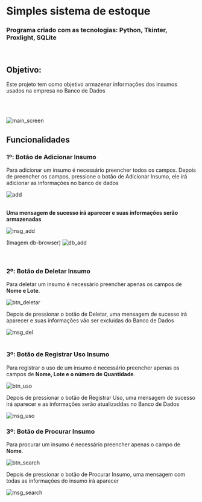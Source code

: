 <h1>Simples sistema de estoque</h1>

### Programa criado com as tecnologias: Python, Tkinter, Proxlight, SQLite
<br>

<h2>Objetivo:</h2>

<p>Este projeto tem como objetivo armazenar informações dos insumos usados na empresa no Banco de Dados</p>
<br><br>


![main_screen](https://user-images.githubusercontent.com/99151447/214590880-32faed95-cc9a-4a3d-afd0-54f841ca45fb.PNG)


<h2>Funcionalidades</h2>

<h3>1º: Botão de Adicionar Insumo</h3>
<p>Para adicionar um insumo é necessário preencher todos os campos.
Depois de preencher os campos, pressione o botão de Adicionar Insumo, ele irá adicionar as informações no banco de dados</p>

![add](https://user-images.githubusercontent.com/99151447/214592159-a63a6dd0-728f-40c8-9d25-a5d07cabd230.PNG)
<br><br>
<p><strong>Uma mensagem de sucesso irá aparecer e suas informações serão armazenadas</strong></p>



![msg_add](https://user-images.githubusercontent.com/99151447/214595125-fafb8a78-fe2d-4a3f-88c7-68691828f822.PNG)

(Imagem db-browser)
![db_add](https://user-images.githubusercontent.com/99151447/214595139-0905bc7e-ebc4-4439-9806-3d31b1c8059d.PNG)
<br><br><br>

<h3>2º: Botão de Deletar Insumo</h3>
<p>Para deletar um insumo é necessário preencher apenas os campos de <strong>Nome e Lote</strong>.</p>


![btn_deletar](https://user-images.githubusercontent.com/99151447/214597579-699f9ae2-e481-4020-b0f0-4c7df12bc303.png)

<p>Depois de pressionar o botão de Deletar, uma mensagem de sucesso irá aparecer e suas informações vão ser excluidas do Banco de Dados</p>

![msg_del](https://user-images.githubusercontent.com/99151447/214889908-5f620a62-f8f0-4ca9-a7d9-4e287fa81ddb.PNG)
<br><br>

<h3>3º: Botão de Registrar Uso Insumo</h3>
<p>Para registrar o uso de um insumo é necessário preencher apenas os campos de <strong>Nome, Lote e o número de Quantidade</strong>.</p>


![btn_uso](https://user-images.githubusercontent.com/99151447/214892532-d6b5b169-dd32-42ea-824a-9efe06913389.PNG)
<br>

<p>Depois de pressionar o botão de Registrar Uso, uma mensagem de sucesso irá aparecer e as informações serão atualizaddas no Banco de Dados</p>

![msg_uso](https://user-images.githubusercontent.com/99151447/214892904-1568fe7b-ceca-453a-b3a1-42d14e49c133.PNG)


<h3>3º: Botão de Procurar Insumo</h3>

<p>Para procurar um insumo é necessário preencher apenas o campo de <strong>Nome</strong>.</p>

![btn_search](https://user-images.githubusercontent.com/99151447/214894545-a7e9b2c2-2111-4aa4-92d7-9bb6cc669a63.PNG)

<p>Depois de pressionar o botão de Procurar Insumo, uma mensagem com todas as informações do insumo irá aparecer</p>

![msg_search](https://user-images.githubusercontent.com/99151447/214895461-c31add99-4ff5-46b1-8ba9-504cb33a3825.PNG)

